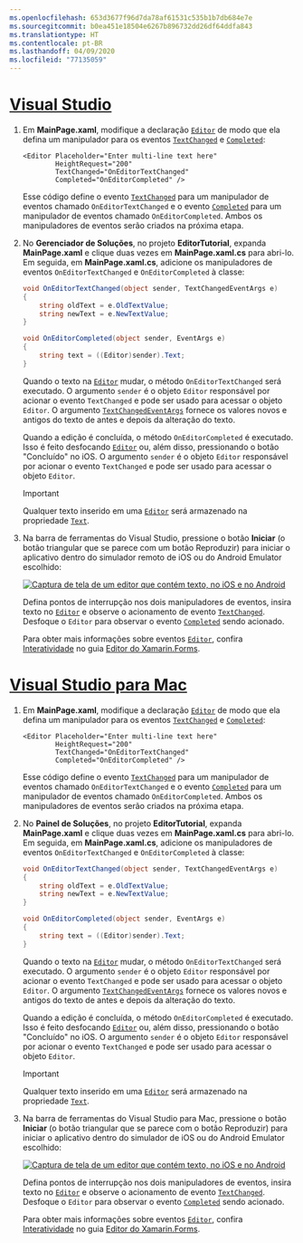 ```yaml
---
ms.openlocfilehash: 653d3677f96d7da78af61531c535b1b7db684e7e
ms.sourcegitcommit: b0ea451e18504e6267b896732dd26df64ddfa843
ms.translationtype: HT
ms.contentlocale: pt-BR
ms.lasthandoff: 04/09/2020
ms.locfileid: "77135059"
---
```

# <a name="visual-studio"></a>[Visual Studio](#tab/vswin)

1. Em **MainPage.xaml**, modifique a declaração [`Editor`](xref:Xamarin.Forms.Editor) de modo que ela defina um manipulador para os eventos [`TextChanged`](xref:Xamarin.Forms.InputView.TextChanged) e [`Completed`](xref:Xamarin.Forms.Editor.Completed):

    ```xaml
    <Editor Placeholder="Enter multi-line text here"
            HeightRequest="200"
            TextChanged="OnEditorTextChanged"
            Completed="OnEditorCompleted" />
    ```

    Esse código define o evento [`TextChanged`](xref:Xamarin.Forms.InputView.TextChanged) para um manipulador de eventos chamado `OnEditorTextChanged` e o evento [`Completed`](xref:Xamarin.Forms.Editor.Completed) para um manipulador de eventos chamado `OnEditorCompleted`. Ambos os manipuladores de eventos serão criados na próxima etapa.

1. No **Gerenciador de Soluções**, no projeto **EditorTutorial**, expanda **MainPage.xaml** e clique duas vezes em **MainPage.xaml.cs** para abri-lo. Em seguida, em **MainPage.xaml.cs**, adicione os manipuladores de eventos `OnEditorTextChanged` e `OnEditorCompleted` à classe:

    ```csharp
    void OnEditorTextChanged(object sender, TextChangedEventArgs e)
    {
        string oldText = e.OldTextValue;
        string newText = e.NewTextValue;
    }

    void OnEditorCompleted(object sender, EventArgs e)
    {
        string text = ((Editor)sender).Text;
    }
    ```

    Quando o texto na [`Editor`](xref:Xamarin.Forms.Editor) mudar, o método `OnEditorTextChanged` será executado. O argumento `sender` é o objeto `Editor` responsável por acionar o evento `TextChanged` e pode ser usado para acessar o objeto `Editor`. O argumento [`TextChangedEventArgs`](xref:Xamarin.Forms.TextChangedEventArgs) fornece os valores novos e antigos do texto de antes e depois da alteração do texto.

    Quando a edição é concluída, o método `OnEditorCompleted` é executado. Isso é feito desfocando [`Editor`](xref:Xamarin.Forms.Editor) ou, além disso, pressionando o botão "Concluído" no iOS. O argumento `sender` é o objeto `Editor` responsável por acionar o evento `TextChanged` e pode ser usado para acessar o objeto `Editor`.

    > [!IMPORTANT]
    > Qualquer texto inserido em uma [`Editor`](xref:Xamarin.Forms.Editor) será armazenado na propriedade [`Text`](xref:Xamarin.Forms.InputView.Text).

1. Na barra de ferramentas do Visual Studio, pressione o botão **Iniciar** (o botão triangular que se parece com um botão Reproduzir) para iniciar o aplicativo dentro do simulador remoto de iOS ou do Android Emulator escolhido:

    [![Captura de tela de um editor que contém texto, no iOS e no Android](../images/text-changes.png "Editor com texto")](../images/text-changes-large.png#lightbox "Editor com texto")

    Defina pontos de interrupção nos dois manipuladores de eventos, insira texto no [`Editor`](xref:Xamarin.Forms.Editor) e observe o acionamento de evento [`TextChanged`](xref:Xamarin.Forms.InputView.TextChanged). Desfoque o `Editor` para observar o evento [`Completed`](xref:Xamarin.Forms.Entry.Completed) sendo acionado.

    Para obter mais informações sobre eventos [`Editor`](xref:Xamarin.Forms.Editor), confira [Interatividade](~/xamarin-forms/user-interface/text/editor.md#interactivity) no guia [Editor do Xamarin.Forms](~/xamarin-forms/user-interface/text/editor.md).

# <a name="visual-studio-for-mac"></a>[Visual Studio para Mac](#tab/vsmac)

1. Em **MainPage.xaml**, modifique a declaração [`Editor`](xref:Xamarin.Forms.Editor) de modo que ela defina um manipulador para os eventos [`TextChanged`](xref:Xamarin.Forms.InputView.TextChanged) e [`Completed`](xref:Xamarin.Forms.Editor.Completed):

    ```xaml
    <Editor Placeholder="Enter multi-line text here"
            HeightRequest="200"
            TextChanged="OnEditorTextChanged"
            Completed="OnEditorCompleted" />
    ```

    Esse código define o evento [`TextChanged`](xref:Xamarin.Forms.InputView.TextChanged) para um manipulador de eventos chamado `OnEditorTextChanged` e o evento [`Completed`](xref:Xamarin.Forms.Editor.Completed) para um manipulador de eventos chamado `OnEditorCompleted`. Ambos os manipuladores de eventos serão criados na próxima etapa.

1. No **Painel de Soluções**, no projeto **EditorTutorial**, expanda **MainPage.xaml** e clique duas vezes em **MainPage.xaml.cs** para abri-lo. Em seguida, em **MainPage.xaml.cs**, adicione os manipuladores de eventos `OnEditorTextChanged` e `OnEditorCompleted` à classe:

    ```csharp
    void OnEditorTextChanged(object sender, TextChangedEventArgs e)
    {
        string oldText = e.OldTextValue;
        string newText = e.NewTextValue;
    }

    void OnEditorCompleted(object sender, EventArgs e)
    {
        string text = ((Editor)sender).Text;
    }
    ```

    Quando o texto na [`Editor`](xref:Xamarin.Forms.Editor) mudar, o método `OnEditorTextChanged` será executado. O argumento `sender` é o objeto `Editor` responsável por acionar o evento `TextChanged` e pode ser usado para acessar o objeto `Editor`. O argumento [`TextChangedEventArgs`](xref:Xamarin.Forms.TextChangedEventArgs) fornece os valores novos e antigos do texto de antes e depois da alteração do texto.

    Quando a edição é concluída, o método `OnEditorCompleted` é executado. Isso é feito desfocando [`Editor`](xref:Xamarin.Forms.Editor) ou, além disso, pressionando o botão "Concluído" no iOS. O argumento `sender` é o objeto `Editor` responsável por acionar o evento `TextChanged` e pode ser usado para acessar o objeto `Editor`.

    > [!IMPORTANT]
    > Qualquer texto inserido em uma [`Editor`](xref:Xamarin.Forms.Editor) será armazenado na propriedade [`Text`](xref:Xamarin.Forms.InputView.Text).

1. Na barra de ferramentas do Visual Studio para Mac, pressione o botão **Iniciar** (o botão triangular que se parece com o botão Reproduzir) para iniciar o aplicativo dentro do simulador de iOS ou do Android Emulator escolhido:

    [![Captura de tela de um editor que contém texto, no iOS e no Android](../images/text-changes.png "Editor com texto")](../images/text-changes-large.png#lightbox "Editor com texto")

    Defina pontos de interrupção nos dois manipuladores de eventos, insira texto no [`Editor`](xref:Xamarin.Forms.Editor) e observe o acionamento de evento [`TextChanged`](xref:Xamarin.Forms.InputView.TextChanged). Desfoque o `Editor` para observar o evento [`Completed`](xref:Xamarin.Forms.Entry.Completed) sendo acionado.

    Para obter mais informações sobre eventos [`Editor`](xref:Xamarin.Forms.Editor), confira [Interatividade](~/xamarin-forms/user-interface/text/editor.md#interactivity) no guia [Editor do Xamarin.Forms](~/xamarin-forms/user-interface/text/editor.md).
